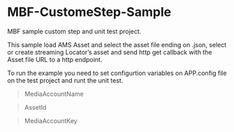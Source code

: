 # MBF-CustomeStep-Sample
MBF sample custom step and unit test project.

This sample load AMS Asset and select the asset file ending on .json, select or create streaming Locator’s asset and send http get callback with the Asset file URL to a http endpoint.

To run the example you need to set configurtion variables on APP.config file on the test project and runt the unit test.

> MediaAccountName

> AssetId

> MediaAccountKey

